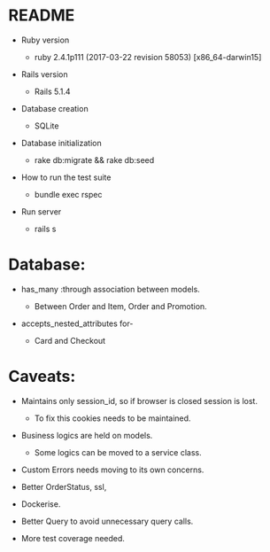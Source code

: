 # README

* Ruby version
  * ruby 2.4.1p111 (2017-03-22 revision 58053) [x86_64-darwin15]
  
* Rails version
  * Rails 5.1.4

* Database creation
  * SQLite
  
* Database initialization
  * rake db:migrate && rake db:seed

* How to run the test suite
  * bundle exec rspec
  
* Run server
  * rails s
  
  
# Database:
  * has_many :through association between models. 
    * Between Order and Item, Order and Promotion.
  
  * accepts_nested_attributes for-
    * Card and Checkout
    
  
# Caveats:
  * Maintains only session_id, so if browser is closed session is lost. 
    * To fix this cookies needs to be maintained.
    
  * Business logics are held on models.
    * Some logics can be moved to a service class.
    
  * Custom Errors needs moving to its own concerns.
    
  * Better OrderStatus, ssl, 
  
  * Dockerise.
  
  * Better Query to avoid unnecessary query calls.
  
  * More test coverage needed.
 
  
  
